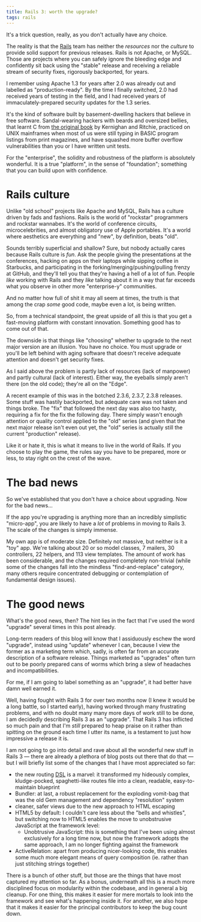 ```yaml
---
title: Rails 3: worth the upgrade?
tags: rails
---
```


It's a trick question, really, as you don't actually have any choice.

The reality is that the [Rails](/wiki/Rails) team has neither the *resources* nor the *culture* to provide solid support for previous releases. Rails is not Apache, or MySQL. Those are projects where you can safely ignore the bleeding edge and confidently sit back using the "stable" release and receiving a reliable stream of security fixes, rigorously backported, for years.

I remember using Apache 1.3 for years after 2.0 was already out and labelled as "production-ready". By the time I finally switched, 2.0 had received years of testing in the field, and I had received years of immaculately-prepared security updates for the 1.3 series.

It's the kind of software built by basement-dwelling hackers that believe in free software. Sandal-wearing hackers with beards and oversized bellies, that learnt C from [the original book](http://en.wikipedia.org/wiki/The_C_Programming_Language_%28book%29) by Kernighan and Ritchie, practiced on UNIX mainframes when most of us were still typing in BASIC program listings from print magazines, and have squashed more buffer overflow vulnerabilities than you or I have written unit tests.

For the "enterprise", the solidity and robustness of the platform is absolutely wonderful. It is a true "platform", in the sense of "foundation"; something that you can build upon with confidence.

# Rails culture

Unlike "old school" projects like Apache and MySQL, Rails has a culture driven by fads and fashions. Rails is the world of "rockstar" programmers and rockstar wannabes. It's the world of conference circuits, microcelebrities, and almost obligatory use of Apple portables. It's a world where aesthetics are everything and "new", by definition, beats "old".

Sounds terribly superficial and shallow? Sure, but nobody actually cares because Rails culture is *fun*. Ask the people giving the presentations at the conferences, hacking on apps on their laptops while sipping coffee in Starbucks, and participating in the forking/merging/pushing/pulling frenzy at GitHub, and they'll tell you that they're having a hell of a lot of fun. People *like* working with Rails and they *like* talking about it in a way that far exceeds what you observe in other more "enterprise-y" communities.

And no matter how full of shit it may all seem at times, the truth is that among the crap *some* good code, maybe even a lot, is being written.

So, from a technical standpoint, the great upside of all this is that you get a fast-moving platform with constant innovation. Something good has to come out of that.

The downside is that things like "choosing" whether to upgrade to the next major version are an illusion. You have no choice. You must upgrade or you'll be left behind with aging software that doesn't receive adequate attention and doesn't get security fixes.

As I said above the problem is partly lack of resources (lack of manpower) and partly cultural (lack of interest). Either way, the eyeballs simply aren't there (on the old code); they're all on the "Edge".

A recent example of this was in the botched 2.3.6, 2.3.7, 2.3.8 releases. Some stuff was hastily backported, but adequate care was not taken and things broke. The "fix" that followed the next day was also too hasty, requiring a fix for the fix the following day. There simply wasn't enough attention or quality control applied to the "old" series (and given that the next major release isn't even out yet, the "old" series is actually still the current "production" release).

Like it or hate it, this is what it means to live in the world of Rails. If you choose to play the game, the rules say you have to be prepared, more or less, to stay right on the crest of the wave.

# The bad news

So we've established that you don't have a choice about upgrading. Now for the bad news...

If the app you're upgrading is anything more than an incredibly simplistic "micro-app", you are likely to have a *lot* of problems in moving to Rails 3. The scale of the changes is simply immense.

My own app is of moderate size. Definitely not massive, but neither is it a "toy" app. We're talking about 20 or so model classes, 7 mailers, 30 controllers, 22 helpers, and 113 view templates. The amount of work has been considerable, and the changes required completely non-trivial (while some of the changes fall into the mindless "find-and-replace" category, many others require concentrated debugging or contemplation of fundamental design issues).

# The good news

What's the good news, then? The hint lies in the fact that I've used the word "upgrade" several times in this post already.

Long-term readers of this blog will know that I assiduously eschew the word "upgrade", instead using "update" whenever I can, because I view the former as a marketing term which, sadly, is often far from an accurate description of a software release. Things marketed as "upgrades" often turn out to be poorly prepared cans of worms which bring a slew of headaches and incompatibilities.

For me, if I am going to label something as an "upgrade", it had better have damn well earned it.

Well, having fought with Rails 3 for over two months now (I knew it would be a long battle, so I started early), having worked through many frustrating problems, and with no doubt many many more days of work still to be done, I am decidedly describing Rails 3 as an "upgrade". That Rails 3 has inflicted so much pain and that I'm *still* prepared to heap praise on it rather than spitting on the ground each time I utter its name, is a testament to just how impressive a release it is.

I am not going to go into detail and rave about all the wonderful new stuff in Rails 3 — there are already a plethora of blog posts out there that do that — but I will briefly list some of the changes that I have most appreciated so far:

-   the new routing [DSL](/wiki/DSL) is a marvel: it transformed my hideously complex, kludge-pocked, spaghetti-like routes file into a clean, readable, easy-to-maintain blueprint
-   Bundler: at last, a robust replacement for the exploding vomit-bag that was the old Gem management and dependency "resolution" system
-   cleaner, safer views due to the new approach to HTML escaping
-   HTML5 by default: I couldn't care less about the "bells and whistles", but switching now to HTML5 enables the move to unobstrusive JavaScript at the framework level:
    -   Unobtrusive JavaScript: this is something that I've been using almost exclusively for a long time now, but now the framework adopts the same approach, I am no longer fighting against the framework
-   ActiveRelation: apart from producing nicer-looking code, this enables some much more elegant means of query composition (ie. rather than just stitching strings together)

There is a bunch of other stuff, but those are the things that have most captured my attention so far. As a bonus, underneath all this is a much more disciplined focus on modularity within the codebase, and in general a big cleanup. For one thing, this makes it easier for mere mortals to look into the framework and see what's happening inside it. For another, we also hope that it makes it easier for the principal contributors to keep the bug count down.
